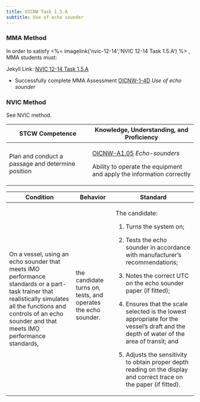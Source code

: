 ```yaml
---
title: OICNW Task 1.5.A 
subtitle: Use of echo sounder
---
```



### MMA Method

In order to satisfy <%= imagelink('nvic-12-14','NVIC 12-14  Task  1.5.A') %> , MMA students must:

Jekyll Link: [NVIC 12-14  Task  1.5.A](/stcw23/assets/images/nvic-12-14.pdf)

* Successfully complete MMA Assessment  [OICNW-1-4D](OICNW-1-4D) *Use of echo sounder*


### NVIC Method

<a onclick="togglevisibility('nvic_methods')" >See NVIC method.</a>

<div id='nvic_methods' class='hide'>

<table>
<thead>
<tr>
<th class='forty'> STCW Competence </th>
<th class='sixty'> Knowledge, Understanding, and Proficiency </th>
</tr>
</thead>




<tbody>
<tr><td markdown='1'>

Plan and conduct a passage and determine position

</td><td markdown='1'>

[OICNW-A1.05](../../tables/21.html#OICNW-A1.05) *Echo-sounders*

Ability to operate the equipment and apply the information correctly

</td></tr>


</tbody>
</table>


<table>
<thead>
<tr><th class='twenty'>  Condition </th><th class='twenty'> Behavior </th><th  class='sixty'>Standard </th></tr>
</thead>
<tbody >



<tr><td markdown='1'>

On a vessel, using an echo sounder that meets IMO performance standards or a part-task trainer that realistically simulates all the functions and controls of an echo sounder and that meets IMO performance standards,

</td><td markdown='1'>

the candidate turns on, tests, and operates the echo sounder.

<br>

<div class="tooltip">
<span class="tooltiptext">
</span>
</div>


</td><td markdown='1'>

The candidate:

1. Turns the system on;

2. Tests the echo sounder in accordance with manufacturer’s recommendations;

3. Notes the correct UTC on the echo sounder paper (if fitted);

4. Ensures that the scale selected is the lowest appropriate for the vessel’s draft and the depth of water of the area of transit; and

5. Adjusts the sensitivity to obtain proper depth reading on the display and correct trace on the paper (if fitted).

</td></tr>
</tbody>
</table>
</div>
